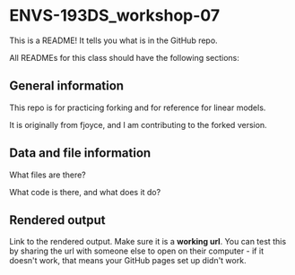 # ENVS-193DS_workshop-07

This is a README! It tells you what is in the GitHub repo.

All READMEs for this class should have the following sections:

## General information

This repo is for practicing forking and for reference for linear models.

It is originally from fjoyce, and I am contributing to the forked version.

## Data and file information

What files are there?

What code is there, and what does it do?

## Rendered output

Link to the rendered output. Make sure it is a **working url**. You can test this by sharing the url with someone else to open on their computer - if it doesn't work, that means your GitHub pages set up didn't work.